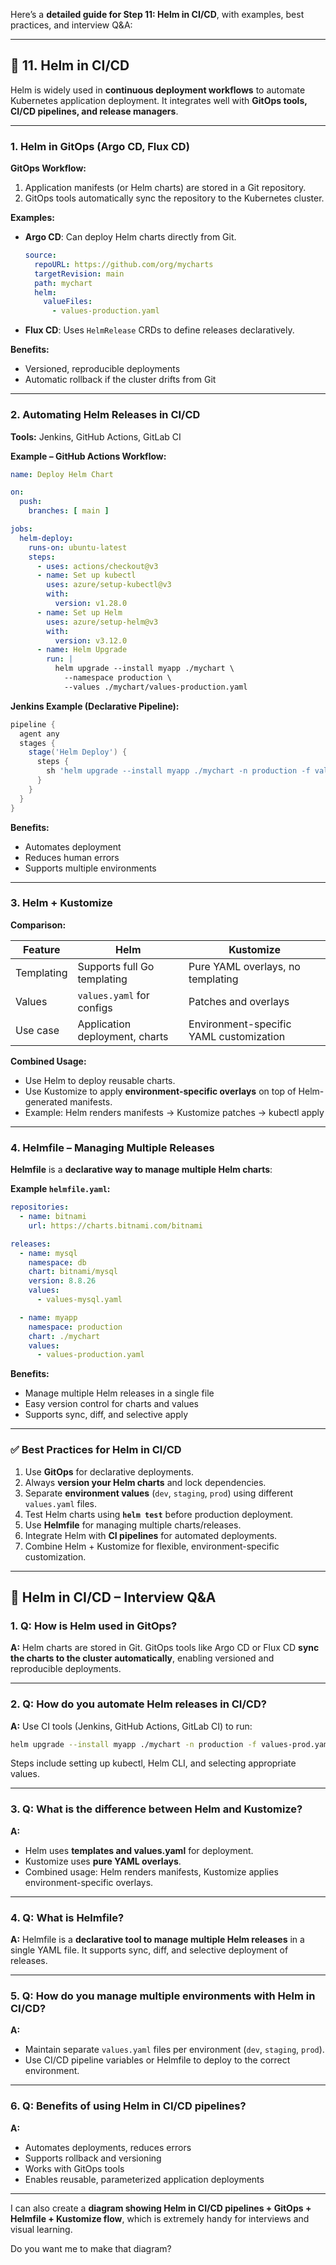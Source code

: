 Here’s a **detailed guide for Step 11: Helm in CI/CD**, with examples, best practices, and interview Q\&A:

---

## 🔹 11. Helm in CI/CD

Helm is widely used in **continuous deployment workflows** to automate Kubernetes application deployment. It integrates well with **GitOps tools, CI/CD pipelines, and release managers**.

---

### 1. **Helm in GitOps (Argo CD, Flux CD)**

**GitOps Workflow:**

1. Application manifests (or Helm charts) are stored in a Git repository.
2. GitOps tools automatically sync the repository to the Kubernetes cluster.

**Examples:**

* **Argo CD**: Can deploy Helm charts directly from Git.

  ```yaml
  source:
    repoURL: https://github.com/org/mycharts
    targetRevision: main
    path: mychart
    helm:
      valueFiles:
        - values-production.yaml
  ```
* **Flux CD**: Uses `HelmRelease` CRDs to define releases declaratively.

**Benefits:**

* Versioned, reproducible deployments
* Automatic rollback if the cluster drifts from Git

---

### 2. **Automating Helm Releases in CI/CD**

**Tools:** Jenkins, GitHub Actions, GitLab CI

**Example – GitHub Actions Workflow:**

```yaml
name: Deploy Helm Chart

on:
  push:
    branches: [ main ]

jobs:
  helm-deploy:
    runs-on: ubuntu-latest
    steps:
      - uses: actions/checkout@v3
      - name: Set up kubectl
        uses: azure/setup-kubectl@v3
        with:
          version: v1.28.0
      - name: Set up Helm
        uses: azure/setup-helm@v3
        with:
          version: v3.12.0
      - name: Helm Upgrade
        run: |
          helm upgrade --install myapp ./mychart \
            --namespace production \
            --values ./mychart/values-production.yaml
```

**Jenkins Example (Declarative Pipeline):**

```groovy
pipeline {
  agent any
  stages {
    stage('Helm Deploy') {
      steps {
        sh 'helm upgrade --install myapp ./mychart -n production -f values-prod.yaml'
      }
    }
  }
}
```

**Benefits:**

* Automates deployment
* Reduces human errors
* Supports multiple environments

---

### 3. **Helm + Kustomize**

**Comparison:**

| Feature    | Helm                           | Kustomize                               |
| ---------- | ------------------------------ | --------------------------------------- |
| Templating | Supports full Go templating    | Pure YAML overlays, no templating       |
| Values     | `values.yaml` for configs      | Patches and overlays                    |
| Use case   | Application deployment, charts | Environment-specific YAML customization |

**Combined Usage:**

* Use Helm to deploy reusable charts.
* Use Kustomize to apply **environment-specific overlays** on top of Helm-generated manifests.
* Example: Helm renders manifests → Kustomize patches → kubectl apply

---

### 4. **Helmfile – Managing Multiple Releases**

**Helmfile** is a **declarative way to manage multiple Helm charts**:

**Example `helmfile.yaml`:**

```yaml
repositories:
  - name: bitnami
    url: https://charts.bitnami.com/bitnami

releases:
  - name: mysql
    namespace: db
    chart: bitnami/mysql
    version: 8.8.26
    values:
      - values-mysql.yaml

  - name: myapp
    namespace: production
    chart: ./mychart
    values:
      - values-production.yaml
```

**Benefits:**

* Manage multiple Helm releases in a single file
* Easy version control for charts and values
* Supports sync, diff, and selective apply

---

### ✅ Best Practices for Helm in CI/CD

1. Use **GitOps** for declarative deployments.
2. Always **version your Helm charts** and lock dependencies.
3. Separate **environment values** (`dev`, `staging`, `prod`) using different `values.yaml` files.
4. Test Helm charts using **`helm test`** before production deployment.
5. Use **Helmfile** for managing multiple charts/releases.
6. Integrate Helm with **CI pipelines** for automated deployments.
7. Combine Helm + Kustomize for flexible, environment-specific customization.

---

## 🔹 Helm in CI/CD – Interview Q\&A

### 1. **Q: How is Helm used in GitOps?**

**A:**
Helm charts are stored in Git. GitOps tools like Argo CD or Flux CD **sync the charts to the cluster automatically**, enabling versioned and reproducible deployments.

---

### 2. **Q: How do you automate Helm releases in CI/CD?**

**A:**
Use CI tools (Jenkins, GitHub Actions, GitLab CI) to run:

```bash
helm upgrade --install myapp ./mychart -n production -f values-prod.yaml
```

Steps include setting up kubectl, Helm CLI, and selecting appropriate values.

---

### 3. **Q: What is the difference between Helm and Kustomize?**

**A:**

* Helm uses **templates and values.yaml** for deployment.
* Kustomize uses **pure YAML overlays**.
* Combined usage: Helm renders manifests, Kustomize applies environment-specific overlays.

---

### 4. **Q: What is Helmfile?**

**A:**
Helmfile is a **declarative tool to manage multiple Helm releases** in a single YAML file. It supports sync, diff, and selective deployment of releases.

---

### 5. **Q: How do you manage multiple environments with Helm in CI/CD?**

**A:**

* Maintain separate `values.yaml` files per environment (`dev`, `staging`, `prod`).
* Use CI/CD pipeline variables or Helmfile to deploy to the correct environment.

---

### 6. **Q: Benefits of using Helm in CI/CD pipelines?**

**A:**

* Automates deployments, reduces errors
* Supports rollback and versioning
* Works with GitOps tools
* Enables reusable, parameterized application deployments

---

I can also create a **diagram showing Helm in CI/CD pipelines + GitOps + Helmfile + Kustomize flow**, which is extremely handy for interviews and visual learning.

Do you want me to make that diagram?
